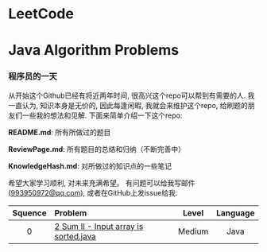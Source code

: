 # LeetCode
# Java Algorithm Problems

### 程序员的一天

从开始这个Github已经有将近两年时间, 很高兴这个repo可以帮到有需要的人. 我一直认为, 知识本身是无价的, 因此每逢闲暇, 我就会来维护这个repo, 给刷题的朋友们一些我的想法和见解. 下面来简单介绍一下这个repo:

**README.md**: 所有所做过的题目

**ReviewPage.md**: 所有题目的总结和归纳（不断完善中）

**KnowledgeHash.md**: 对所做过的知识点的一些笔记


希望大家学习顺利, 对未来充满希望。
有问题可以给我写邮件(993950972@qq.com), 或者在GitHub上发issue给我.


| Squence | Problem       | Level  | Language  |
|:-------:|:--------------|:------:|:---------:|
|0|[2 Sum II - Input array is sorted.java](https://github.com/993950972/LeetCode/blob/master/C%2B%2B/two%20sum.txt)|Medium|Java||
